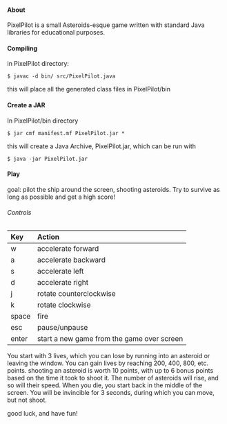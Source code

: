 #### About
PixelPilot is a small Asteroids-esque game written with standard Java libraries for educational purposes.

#### Compiling
in PixelPilot directory:

```
$ javac -d bin/ src/PixelPilot.java
```

this will place all the generated class files in PixelPilot/bin

<h4>Create a JAR</h4>
In PixelPilot/bin directory

```
$ jar cmf manifest.mf PixelPilot.jar *
```

this will create a Java Archive, PixelPilot.jar, which can be run with

```
$ java -jar PixelPilot.jar
```

#### Play
goal: pilot the ship around the screen, shooting asteroids. Try to survive as long as possible and get a high score!

###### Controls

| Key | Action |
| :-- | :----- |
| w   | accelerate forward |
| a   | accelerate backward |
| s   | accelerate left |
| d   | accelerate right |
| j   | rotate counterclockwise |
| k   | rotate clockwise |
| space | fire |
| esc   | pause/unpause |
| enter | start a new game from the game over screen |

You start with 3 lives, which you can lose by running into an asteroid
or leaving the window. You can gain lives by reaching 200, 400, 800, etc.
points. shooting an asteroid is worth 10 points, with up to 6 bonus
points based on the time it took to shoot it. The number of asteroids
will rise, and so will their speed. When you die, you start back in the
middle of the screen. You will be invincible for 3 seconds, during which
you can move, but not shoot.

good luck, and have fun!
